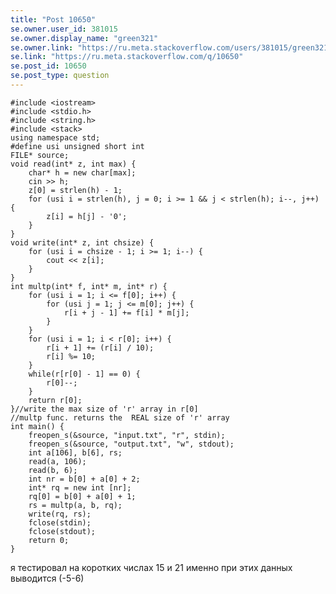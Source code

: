 ```yaml
---
title: "Post 10650"
se.owner.user_id: 381015
se.owner.display_name: "green321"
se.owner.link: "https://ru.meta.stackoverflow.com/users/381015/green321"
se.link: "https://ru.meta.stackoverflow.com/q/10650"
se.post_id: 10650
se.post_type: question
---
```

<pre><code>#include &lt;iostream&gt;
#include &lt;stdio.h&gt;
#include &lt;string.h&gt;
#include &lt;stack&gt;
using namespace std;
#define usi unsigned short int
FILE* source;
void read(int* z, int max) {
    char* h = new char[max];
    cin &gt;&gt; h;
    z[0] = strlen(h) - 1;
    for (usi i = strlen(h), j = 0; i &gt;= 1 &amp;&amp; j &lt; strlen(h); i--, j++) {
        z[i] = h[j] - '0';
    }
}
void write(int* z, int chsize) {
    for (usi i = chsize - 1; i &gt;= 1; i--) {
        cout &lt;&lt; z[i];
    }
}
int multp(int* f, int* m, int* r) {
    for (usi i = 1; i &lt;= f[0]; i++) {
        for (usi j = 1; j &lt;= m[0]; j++) {
            r[i + j - 1] += f[i] * m[j];
        }
    }
    for (usi i = 1; i &lt; r[0]; i++) {
        r[i + 1] += (r[i] / 10);
        r[i] %= 10;
    }
    while(r[r[0] - 1] == 0) {
        r[0]--;
    }
    return r[0];
}//write the max size of 'r' array in r[0]
//multp func. returns the  REAL size of 'r' array
int main() {
    freopen_s(&amp;source, &quot;input.txt&quot;, &quot;r&quot;, stdin);
    freopen_s(&amp;source, &quot;output.txt&quot;, &quot;w&quot;, stdout);
    int a[106], b[6], rs;
    read(a, 106);
    read(b, 6);
    int nr = b[0] + a[0] + 2;
    int* rq = new int [nr];
    rq[0] = b[0] + a[0] + 1;
    rs = multp(a, b, rq);
    write(rq, rs);
    fclose(stdin);
    fclose(stdout);
    return 0;
}
</code></pre>
<p>я тестировал на коротких числах 15 и 21 именно при этих данных выводится (-5-6)</p>
